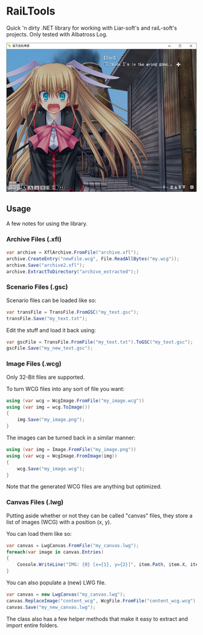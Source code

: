 # RaiLTools

Quick 'n dirty .NET library for working with Liar-soft's and raiL-soft's projects. Only tested with Albatross Log.

![Saya meets Albatross](https://raw.githubusercontent.com/EusthEnoptEron/RaiLTools/master/Examples/albatross_edited.jpg "You can do cool stuff.")

## Usage

A few notes for using the library.

### Archive Files (.xfl)

```csharp
var archive = XflArchive.FromFile("archive.xfl");
archive.CreateEntry("newFile.wcg", File.ReadAllBytes("my.wcg"));
archive.Save("archive2.xfl");
archive.ExtractToDirectory("archive_extracted");)
```

### Scenario Files (.gsc)

Scenario files can be loaded like so:

```csharp
var transFile = TransFile.FromGSC("my_text.gsc");
transFile.Save("my_text.txt");
```

Edit the stuff and load it back using:

```csharp
var gscFile = TransFile.FromFile("my_text.txt").ToGSC("my_text.gsc");
gscFile.Save("my_new_text.gsc");
```

### Image Files (.wcg)

Only 32-Bit files are supported.

To turn WCG files into any sort of file you want:

```csharp
using (var wcg = WcgImage.FromFile("my_image.wcg"))
using (var img = wcg.ToImage())
{
    img.Save("my_image.png");
}
```

The images can be turned back in a similar manner:

```csharp
using (var img = Image.FromFile("my_image.png"))
using (var wcg = WcgImage.FromImage(img))
{
    wcg.Save("my_image.wcg");
}
```

Note that the generated WCG files are anything but optimized.


### Canvas Files (.lwg)

Putting aside whether or not they can be called "canvas" files, they store a list of images (WCG) with a position (x, y).

You can load them like so:

```csharp
var canvas = LwgCanvas.FromFile("my_canvas.lwg");
foreach(var image in canvas.Entries)
{
    Console.WriteLine("IMG: {0} [x={1}, y={2}]", item.Path, item.X, item.Y);
}
```

You can also populate a (new) LWG file.

```csharp
var canvas = new LwgCanvas("my_canvas.lwg");
canvas.ReplaceImage("content_wcg", WcgFile.FromFile("content_wcg.wcg"), 0, 0);
canvas.Save("my_new_canvas.lwg");
```

The class also has a few helper methods that make it easy to extract and import entire folders.
